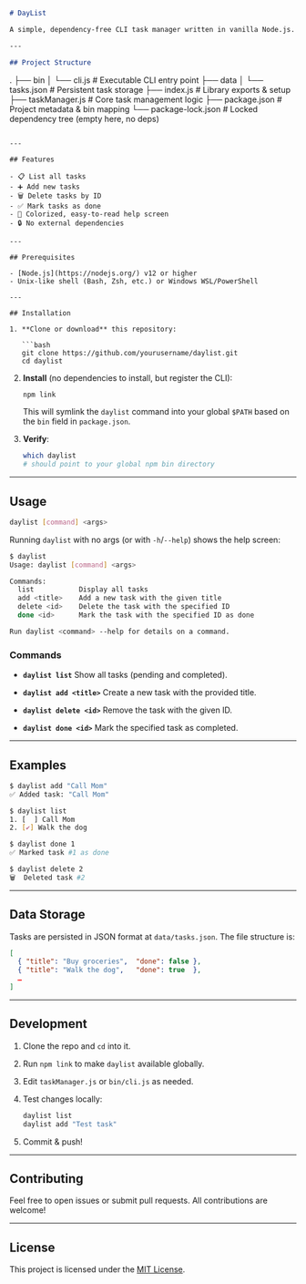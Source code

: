 ```markdown
# DayList

A simple, dependency-free CLI task manager written in vanilla Node.js. Manage your daily tasks right from the terminal!

---

## Project Structure

```

.
├── bin
│   └── cli.js           # Executable CLI entry point
├── data
│   └── tasks.json       # Persistent task storage
├── index.js             # Library exports & setup
├── taskManager.js       # Core task management logic
├── package.json         # Project metadata & bin mapping
└── package-lock.json    # Locked dependency tree (empty here, no deps)

````

---

## Features

- 📋 List all tasks  
- ➕ Add new tasks  
- 🗑️ Delete tasks by ID  
- ✅ Mark tasks as done  
- 🎨 Colorized, easy-to-read help screen  
- 🔒 No external dependencies  

---

## Prerequisites

- [Node.js](https://nodejs.org/) v12 or higher  
- Unix-like shell (Bash, Zsh, etc.) or Windows WSL/PowerShell  

---

## Installation

1. **Clone or download** this repository:

   ```bash
   git clone https://github.com/yourusername/daylist.git
   cd daylist
````

2. **Install** (no dependencies to install, but register the CLI):

   ```bash
   npm link
   ```

   This will symlink the `daylist` command into your global `$PATH` based on the `bin` field in `package.json`.

3. **Verify**:

   ```bash
   which daylist
   # should point to your global npm bin directory
   ```

---

## Usage

```bash
daylist [command] <args>
```

Running `daylist` with no args (or with `-h`/`--help`) shows the help screen:

```bash
$ daylist
Usage: daylist [command] <args>

Commands:
  list           Display all tasks
  add <title>    Add a new task with the given title
  delete <id>    Delete the task with the specified ID
  done <id>      Mark the task with the specified ID as done

Run daylist <command> --help for details on a command.
```

### Commands

* **`daylist list`**
  Show all tasks (pending and completed).

* **`daylist add <title>`**
  Create a new task with the provided title.

* **`daylist delete <id>`**
  Remove the task with the given ID.

* **`daylist done <id>`**
  Mark the specified task as completed.

---

## Examples

```bash
$ daylist add "Call Mom"
✅ Added task: "Call Mom"

$ daylist list
1. [  ] Call Mom
2. [✔️] Walk the dog

$ daylist done 1
✅ Marked task #1 as done

$ daylist delete 2
🗑  Deleted task #2
```

---

## Data Storage

Tasks are persisted in JSON format at `data/tasks.json`. The file structure is:

```json
[
  { "title": "Buy groceries",  "done": false },
  { "title": "Walk the dog",   "done": true  },
  …
]
```

---

## Development

1. Clone the repo and `cd` into it.

2. Run `npm link` to make `daylist` available globally.

3. Edit `taskManager.js` or `bin/cli.js` as needed.

4. Test changes locally:

   ```bash
   daylist list
   daylist add "Test task"
   ```

5. Commit & push!

---

## Contributing

Feel free to open issues or submit pull requests. All contributions are welcome!

---

## License

This project is licensed under the [MIT License](LICENSE).

```
```

